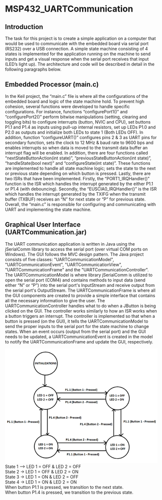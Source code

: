 # MSP432_UARTCommunication
## Introduction
The task for this project is to create a simple application on a computer that would be used to communicate with the embedded board via serial port (RS232) over a USB connection. A simple state machine consisting of 4 states is implemented for the application running on the machine to send inputs and get a visual response when the serial port receives that input (LED’s light up). The architecture and code will be described in detail in the following paragraphs below.
## Embedded Processor (main.c)
In the Keil project, the “main.c” file is where all the configurations of the embedded board and logic of the state machine hold. To prevent high cohesion, several functions were developed to handle specific configurations. For instance, functions “configurePort1()” and “configurePort2()” perform bitwise manipulations (setting, clearing and toggling bits) to configure interrupts (button, NVIC and CPU), set buttons P1.1 and P1.4 as inputs using pull-up internal resistors, set up LEDs P1.0 and P2.0 as outputs and initialize both LEDs to state 1 (Both LEDs OFF). In addition, function “configureUART()” configures pins 2 & 3 as UART pins for secondary function, sets the clock to 12 MHz & baud rate to 9600 bps and enables interrupts so when data is moved to the transmit data buffer an interrupt flag will be enabled. In addition, there are four functions called “nextStateButtonAction(int state)”, “previousStateButtonAction(int state)”, “handleState(bool next)” and “configureState(int state)”. These functions are implemented to handle all state machine logic; sets the state to the next or previous state depending on which button is pressed. Lastly, there are two ISRs that have been implemented. Firstly, the “PORT1_IRQHandler()” function is the ISR which handles the interrupt generated by the either P1.1 or P1.4  (with debouncing). Secondly, the “EUSCIA0_IRQHandler()” is the ISR which handles the interrupt generated by the TXIFG when the transmit buffer (TXBUF) receives an “N” for next state or “P” for previous state. Overall, the “main.c” is responsible for configuring and communicating with UART and implementing the state machine.
## Graphical User Interface (UARTCommunication.jar)
The UART communication application is written in Java using the jSerialComm library to access the serial port (over virtual COM ports on Windows). The GUI follows the MVC design pattern. The Java project consists of five classes: "UARTCommunicationModel", "UARTCommunicationEvent", "UARTCommunicationView", "UARTCommunicationFrame" and the "UARTCommunicationController". The UARTCommunicationModel is where library jSerialComm is utilized to open the serial port (COM4) and contains methods to input data (send either “N” or “P”) into the serial port's InputStream and receive output from the serial port's OutputStream. The UARTCommunicationFrame is where all the GUI components are created to provide a simple interface that contains all the necessary information to give the user. The UARTCommunicationController handles what to do when a JButton is being clicked on the GUI. The controller works similarly to how an ISR works when a button triggers an interrupt. The controller is implemented so that when a button is pressed (on the GUI), it tells the UARTCommunicationModel to send the proper inputs to the serial port for the state machine to change states. When an event occurs (output from the serial port) and the GUI needs to be updated, a UARTCommunicationEvent is created in the model to notify the UARTCommunicationFrame and update the GUI, respectively.

<img src="STATEDIAGRAM.PNG">
State 1 –> LED 1 = OFF & LED 2 = OFF <br>
State 2 -> LED 1 = OFF & LED 2 = ON <br>
State 3 -> LED 1 = ON & LED 2 = OFF <br>
State 4 -> LED 1 = ON & LED 2 = ON <br>
When button P1.1 is pressed, we transition to the next state. <br>
When button P1.4 is pressed, we transition to the previous state. <br>
